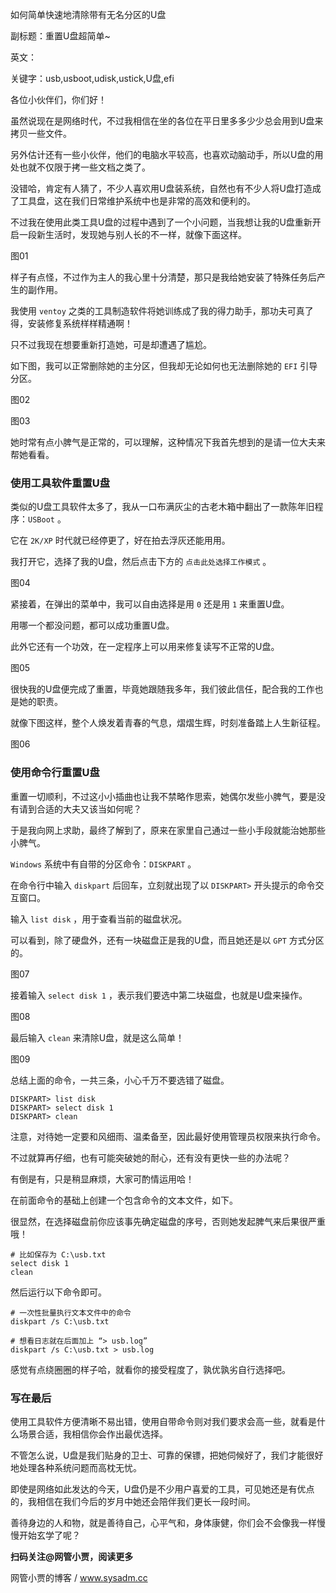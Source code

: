 如何简单快速地清除带有无名分区的U盘

副标题：重置U盘超简单~

英文：

关键字：usb,usboot,udisk,ustick,U盘,efi



各位小伙伴们，你们好！

虽然说现在是网络时代，不过我相信在坐的各位在平日里多多少少总会用到U盘来拷贝一些文件。

另外估计还有一些小伙伴，他们的电脑水平较高，也喜欢动脑动手，所以U盘的用处也就不仅限于拷一些文档之类了。

没错哈，肯定有人猜了，不少人喜欢用U盘装系统，自然也有不少人将U盘打造成了工具盘，这在我们日常维护系统中也是非常的高效和便利的。



不过我在使用此类工具U盘的过程中遇到了一个小问题，当我想让我的U盘重新开启一段新生活时，发现她与别人长的不一样，就像下面这样。

图01



样子有点怪，不过作为主人的我心里十分清楚，那只是我给她安装了特殊任务后产生的副作用。

我使用 `ventoy` 之类的工具制造软件将她训练成了我的得力助手，那功夫可真了得，安装修复系统样样精通啊！

只不过我现在想要重新打造她，可是却遭遇了尴尬。

如下图，我可以正常删除她的主分区，但我却无论如何也无法删除她的 `EFI` 引导分区。

图02

图03



她时常有点小脾气是正常的，可以理解，这种情况下我首先想到的是请一位大夫来帮她看看。



### 使用工具软件重置U盘

类似的U盘工具软件太多了，我从一口布满灰尘的古老木箱中翻出了一款陈年旧程序：`USBoot` 。

它在 `2K/XP` 时代就已经停更了，好在拍去浮灰还能用用。

我打开它，选择了我的U盘，然后点击下方的 `点击此处选择工作模式` 。

图04



紧接着，在弹出的菜单中，我可以自由选择是用 `0` 还是用 `1` 来重置U盘。

用哪一个都没问题，都可以成功重置U盘。

此外它还有一个功效，在一定程序上可以用来修复读写不正常的U盘。

图05



很快我的U盘便完成了重置，毕竟她跟随我多年，我们彼此信任，配合我的工作也是她的职责。

就像下图这样，整个人焕发着青春的气息，熠熠生辉，时刻准备踏上人生新征程。

图06



### 使用命令行重置U盘

重置一切顺利，不过这小小插曲也让我不禁略作思索，她偶尔发些小脾气，要是没有请到合适的大夫又该当如何呢？

于是我向网上求助，最终了解到了，原来在家里自己通过一些小手段就能治她那些小脾气。

`Windows` 系统中有自带的分区命令：`DISKPART` 。



在命令行中输入 `diskpart` 后回车，立刻就出现了以 `DISKPART>` 开头提示的命令交互窗口。

输入 `list disk` ，用于查看当前的磁盘状况。

可以看到，除了硬盘外，还有一块磁盘正是我的U盘，而且她还是以 `GPT` 方式分区的。

图07



接着输入 `select disk 1` ，表示我们要选中第二块磁盘，也就是U盘来操作。

图08



最后输入 `clean` 来清除U盘，就是这么简单！

图09



总结上面的命令，一共三条，小心千万不要选错了磁盘。

```
DISKPART> list disk
DISKPART> select disk 1
DISKPART> clean
```



注意，对待她一定要和风细雨、温柔备至，因此最好使用管理员权限来执行命令。

不过就算再仔细，也有可能突破她的耐心，还有没有更快一些的办法呢？

有倒是有，只是稍显麻烦，大家可酌情运用哈！



在前面命令的基础上创建一个包含命令的文本文件，如下。

很显然，在选择磁盘前你应该事先确定磁盘的序号，否则她发起脾气来后果很严重哦！

```
# 比如保存为 C:\usb.txt
select disk 1
clean
```



然后运行以下命令即可。

```
# 一次性批量执行文本文件中的命令
diskpart /s C:\usb.txt

# 想看日志就在后面加上 “> usb.log”
diskpart /s C:\usb.txt > usb.log
```



感觉有点绕圈圈的样子哈，就看你的接受程度了，孰优孰劣自行选择吧。



### 写在最后

使用工具软件方便清晰不易出错，使用自带命令则对我们要求会高一些，就看是什么场景合适，我相信你会作出最优选择。

不管怎么说，U盘是我们贴身的卫士、可靠的保镖，把她伺候好了，我们才能很好地处理各种系统问题而高枕无忧。

即使是网络如此发达的今天，U盘仍是不少用户喜爱的工具，可见她还是有优点的，我相信在我们今后的岁月中她还会陪伴我们更长一段时间。

善待身边的人和物，就是善待自己，心平气和，身体康健，你们会不会像我一样慢慢开始玄学了呢？



**扫码关注@网管小贾，阅读更多**

网管小贾的博客 / www.sysadm.cc

